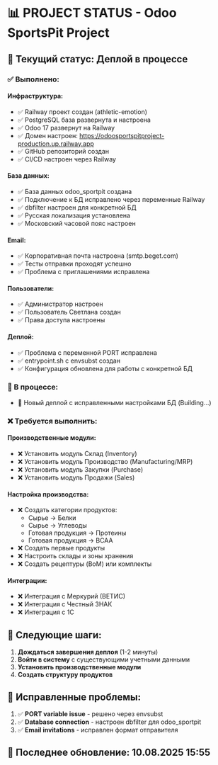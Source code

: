 # 📊 PROJECT STATUS - Odoo SportsPit Project

## 🚀 Текущий статус: Деплой в процессе

### ✅ Выполнено:

#### Инфраструктура:
- ✅ Railway проект создан (athletic-emotion)
- ✅ PostgreSQL база развернута и настроена
- ✅ Odoo 17 развернут на Railway
- ✅ Домен настроен: https://odoosportspitproject-production.up.railway.app
- ✅ GitHub репозиторий создан
- ✅ CI/CD настроен через Railway

#### База данных:
- ✅ База данных odoo_sportpit создана
- ✅ Подключение к БД исправлено через переменные Railway
- ✅ dbfilter настроен для конкретной БД
- ✅ Русская локализация установлена
- ✅ Московский часовой пояс настроен

#### Email:
- ✅ Корпоративная почта настроена (smtp.beget.com)
- ✅ Тесты отправки проходят успешно
- ✅ Проблема с приглашениями исправлена

#### Пользователи:
- ✅ Администратор настроен
- ✅ Пользователь Светлана создан
- ✅ Права доступа настроены

#### Деплой:
- ✅ Проблема с переменной PORT исправлена
- ✅ entrypoint.sh с envsubst создан
- ✅ Конфигурация обновлена для работы с конкретной БД

### 🔄 В процессе:

- 🔄 Новый деплой с исправленными настройками БД (Building...)

### ❌ Требуется выполнить:

#### Производственные модули:
- ❌ Установить модуль Склад (Inventory)
- ❌ Установить модуль Производство (Manufacturing/MRP)
- ❌ Установить модуль Закупки (Purchase)
- ❌ Установить модуль Продажи (Sales)

#### Настройка производства:
- ❌ Создать категории продуктов:
  - Сырье → Белки
  - Сырье → Углеводы  
  - Готовая продукция → Протеины
  - Готовая продукция → BCAA
- ❌ Создать первые продукты
- ❌ Настроить склады и зоны хранения
- ❌ Создать рецептуры (BoM) или комплекты

#### Интеграции:
- ❌ Интеграция с Меркурий (ВЕТИС)
- ❌ Интеграция с Честный ЗНАК
- ❌ Интеграция с 1С

## 📝 Следующие шаги:

1. **Дождаться завершения деплоя** (1-2 минуты)
2. **Войти в систему** с существующими учетными данными
3. **Установить производственные модули**
4. **Создать структуру продуктов**

## 🔧 Исправленные проблемы:

1. ✅ **PORT variable issue** - решено через envsubst
2. ✅ **Database connection** - настроен dbfilter для odoo_sportpit
3. ✅ **Email invitations** - исправлен формат отправителя

## 📅 Последнее обновление: 10.08.2025 15:55
